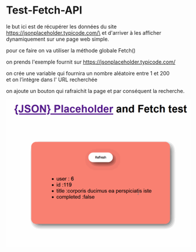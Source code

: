 # Test-Fetch-API



le but ici est de récupérer les données du site https://jsonplaceholder.typicode.com/\
et d'arriver à les afficher dynamiquement sur une page web simple.

pour ce faire on va utiliser la méthode globale Fetch()

on prends l'exemple fournit sur https://jsonplaceholder.typicode.com/

on crée une variable qui fournira un nombre aléatoire entre 1 et 200\
et on l’intègre dans l' URL recherchée

on ajoute un bouton qui rafraichit la page et par conséquent la recherche.



![alt text](https://github.com/YaMa-rd/Test-Fetch-API/blob/master/img/ex.gif?raw=true)

